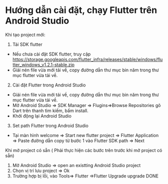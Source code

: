 # Hướng dẫn cài đặt, chạy Flutter trên Android Studio

Khi tạo project mới:

1. Tải SDK flutter
+ Nếu chưa cài đặt SDK flutter, truy cập https://storage.googleapis.com/flutter_infra/releases/stable/windows/flutter_windows_v1.2.1-stable.zip
+ Giải nén file vừa mới tải về, copy đường dẫn thư mục bin năm trong thư mục flutter vừa tải về.
2. Cài đặt Flutter trong Android Studio
+ Giải nén file vừa mới tải về, copy đường dẫn thư mục bin năm trong thư mục flutter vừa tải về.
+ Mở Android Studio => SDK Manager => Flugins=>Browse Repositories gõ Dart trên thanh tìm kiếm, bấm install.
+ Khởi động lại Android Studio
3. Set path Flutter trong Android Studio
+ Tại màn hình welcome => Start new flutter project => Flutter Application => Paste đường dẫn copy từ bước 1 vào Flutter SDK path => Next

Khi mở project có sẵn ( Phải thực hiện các bước trên trước khi mở project có sẵn)
1. Mở Android Studio => open an existting Android Studio project
2. Chọn vị trí lưu project => Ok
3. Trường hợp bị lỗi, vào Tools=> Flutter =>Flutter Upgrade upgrade
 DONE
